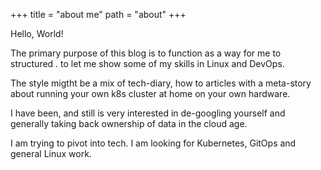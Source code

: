 +++
title = "about me"
path = "about"
+++

Hello, World!

The primary purpose of this blog is to function as a way for me to structured .
to let me show some of my skills in Linux and DevOps. 

The style migtht be a mix of tech-diary, how to articles with a meta-story about running your own k8s cluster at home on your own hardware.

I have been, and still is very interested in de-googling yourself and generally taking back ownership of data in the cloud age. 


I am trying to pivot into tech. 
I am looking for Kubernetes, GitOps and general Linux work.
